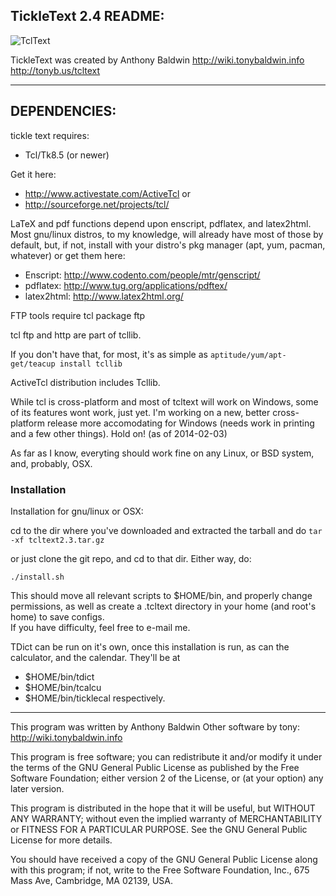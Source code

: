 TickleText 2.4 README:
----
  
![TclText](http://www.tonybaldwin.info/images/tcltext020314204513.jpg)

TickleText was created by Anthony Baldwin 
http://wiki.tonybaldwin.info
http://tonyb.us/tcltext

----

## DEPENDENCIES:

tickle text requires:

* Tcl/Tk8.5 (or newer)

Get it here:
* http://www.activestate.com/ActiveTcl
or
* http://sourceforge.net/projects/tcl/

LaTeX and pdf functions depend upon enscript, pdflatex, and latex2html.
Most gnu/linux distros, to my knowledge, will already have most of those
by default, but, if not, install with your distro's pkg manager
(apt, yum, pacman, whatever) or get them here:

* Enscript: http://www.codento.com/people/mtr/genscript/
* pdflatex: http://www.tug.org/applications/pdftex/
* latex2html: http://www.latex2html.org/

FTP tools require tcl package ftp

tcl ftp and http are part of tcllib.

If you don't have that, for most, it's as simple as
`aptitude/yum/apt-get/teacup install tcllib`

ActiveTcl distribution includes Tcllib.

While tcl is cross-platform and most of tcltext will work on Windows,
some of its features wont work, just yet. I'm working on a new, better cross-platform release
more accomodating for Windows (needs work in printing and a few other things).
Hold on! (as of 2014-02-03)

As far as I know, everyting should work fine on any Linux,
or BSD system, and, probably, OSX.

### Installation

Installation for gnu/linux or OSX:

cd to the dir where you've downloaded
and extracted the tarball and do 
`tar -xf tcltext2.3.tar.gz`

or just clone the git repo, and cd to that dir.
Either way, do:

`./install.sh`

This should move all relevant scripts to
$HOME/bin, and properly change permissions,
as well as create a .tcltext directory in your home (and root's home)
to save configs.  
If you have difficulty, feel free to e-mail me.

TDict can be run on it's own, once this installation is run, as can the calculator,
and the calendar.
They'll be at 
* $HOME/bin/tdict
* $HOME/bin/tcalcu
* $HOME/bin/ticklecal
respectively.

----
This program was written by Anthony Baldwin
Other software by tony: http://wiki.tonybaldwin.info

This program is free software; you can redistribute it and/or modify
it under the terms of the GNU General Public License as published by
the Free Software Foundation; either version 2 of the License, or
(at your option) any later version.

This program is distributed in the hope that it will be useful,
but WITHOUT ANY WARRANTY; without even the implied warranty of
MERCHANTABILITY or FITNESS FOR A PARTICULAR PURPOSE.  See the
GNU General Public License for more details.

You should have received a copy of the GNU General Public License
along with this program; if not, write to the Free Software
Foundation, Inc., 675 Mass Ave, Cambridge, MA 02139, USA.

